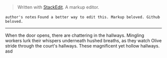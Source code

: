 


> Written with [StackEdit](https://stackedit.io/). A markup editor.

`author's notes` 
 `Found a better way to edit this. Markup beloved. Github beloved.`  
*** 
When the door opens, there are chattering in the hallways. 
Mingling workers lurk their whispers underneath hushed breaths, as they watch Olive stride through the court's hallways. These magnificent yet hollow hallways. asd
<!--stackedit_data:
eyJoaXN0b3J5IjpbMTQ2NDc1MTA4NiwtMjA2OTEyODE0MCwtNT
MwNjMzNTYsLTU0NzA3Mzc2MSwtMTA4ODI3OTE4NywxNjAzMTEy
NDc2LC0xNjU5NDg1NzU1LC0xNDczODY3OTQsMjEyODc5NzQ0NF
19
-->